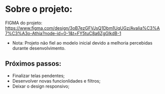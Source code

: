 # Sobre o projeto:
FIGMA do projeto: https://www.figma.com/design/3oB7ezGFVJsQ1Dbm1UqUGz/Avalia%C3%A7%C3%A3o-Athia?node-id=0-1&t=FY5tuC8a6ZgGlkdB-1
* Nota: Projeto não fiel ao modelo inicial devido a melhoria percebidas durante desenvolvimento.

## Próximos passos:
* Finalizar telas pendentes;
* Desenvolver novas funcionlidades e filtros;
* Deixar o design responsivo;
